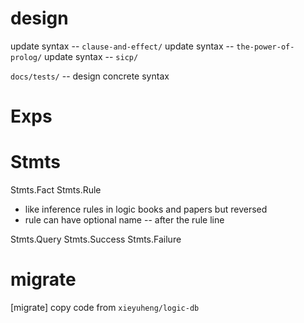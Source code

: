 # design

update syntax -- `clause-and-effect/`
update syntax -- `the-power-of-prolog/`
update syntax -- `sicp/`

`docs/tests/` -- design concrete syntax

# Exps

# Stmts

Stmts.Fact
Stmts.Rule

- like inference rules in logic books and papers but reversed
- rule can have optional name -- after the rule line

Stmts.Query
Stmts.Success
Stmts.Failure

# migrate

[migrate] copy code from `xieyuheng/logic-db`
